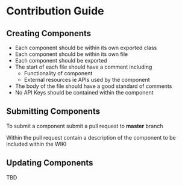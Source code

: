 # Contribution Guide

## Creating Components
* Each component should be within its own exported class
* Each component should be within its own file
* Each component should be exported
* The start of each file should have a comment including
	* Functionality of component
	* External resources ie APIs used by the component 
* The body of the file should have a good standard of comments
* No API Keys should be contained within the component

## Submitting Components
To submit a component submit a pull request to **master** branch

Within the pull request contain a description of the component to be included within the WIKI

## Updating Components
TBD


